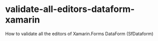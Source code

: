 # validate-all-editors-dataform-xamarin
How to validate all the editors of Xamarin.Forms DataForm (SfDataform)

